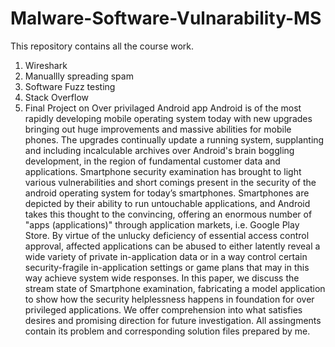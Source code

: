 # Malware-Software-Vulnarability-MS
This repository contains all the course work.
1. Wireshark
2. Manuallly spreading spam
3. Software Fuzz testing
4. Stack Overflow
5. Final Project on Over privilaged Android app
Android is of the most rapidly developing mobile operating system today with new upgrades bringing out huge improvements and massive abilities for mobile phones. The upgrades continually update a running system, supplanting and including incalculable archives over Android's brain boggling development, in the region of fundamental customer data and applications. Smartphone security examination has brought to light various vulnerabilities and short comings present in the security of the android operating system for today’s smartphones. Smartphones are depicted by their ability to run untouchable applications, and Android takes this thought to the convincing, offering an enormous number of "apps (applications)" through application markets, i.e. Google Play Store. By virtue of the unlucky deficiency of essential access control approval, affected applications can be abused to either latently reveal a wide variety of private in-application data or in a way control certain security-fragile in-application settings or game plans that may in this way achieve system wide responses. In this paper, we discuss the stream state of Smartphone examination, fabricating a model application to show how the security helplessness happens in foundation for over privileged applications. We offer comprehension into what satisfies desires and promising direction for future investigation.
All assingments contain its problem and corresponding solution files prepared by me.
